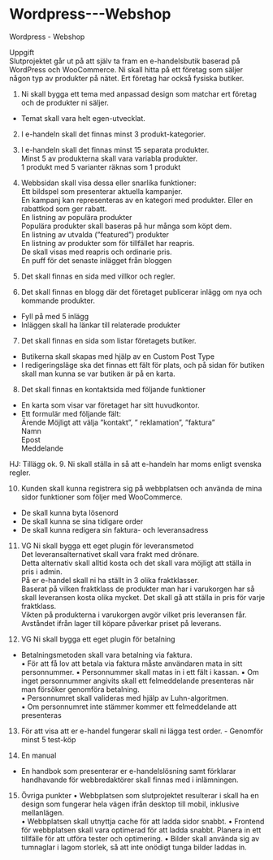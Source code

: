 # Wordpress---Webshop
Wordpress - Webshop

Uppgift  
Slutprojektet går ut på att själv ta fram en e-handelsbutik baserad på WordPress  och WooCommerce. 
Ni skall hitta på ett företag som säljer någon typ av produkter på nätet. Ert  företag har också fysiska butiker.  


1. Ni skall bygga ett tema med anpassad design som matchar ert företag och de  produkter ni säljer.  
 - Temat skall vara helt egen-utvecklat.  

2. I e-handeln skall det finnas minst 3 produkt-kategorier.  

3. I e-handeln skall det finnas minst 15 separata produkter.  
 Minst 5 av produkterna skall vara variabla produkter.  
1 produkt med 5 varianter räknas som 1 produkt 

4. Webbsidan skall visa dessa eller snarlika funktioner:  
Ett bildspel som presenterar aktuella kampanjer.  
En kampanj kan representeras av en kategori med produkter. 
Eller en rabattkod som ger rabatt.  
 En listning av populära produkter  
 Populära produkter skall baseras på hur många som köpt dem.   
En listning av utvalda (”featured”) produkter  
 En listning av produkter som för tillfället har reapris.  
 De skall visas med reapris och ordinarie pris.  
 En puff för det senaste inlägget från bloggen  

5. Det skall finnas en sida med villkor och regler.  

6. Det skall finnas en blogg där det företaget publicerar inlägg om nya och  kommande produkter. 
 - Fyll på med 5 inlägg  
 - Inläggen skall ha länkar till relaterade produkter  

7. Det skall finnas en sida som listar företagets butiker.  
 - Butikerna skall skapas med hjälp av en Custom Post Type  
 - I redigeringsläge ska det finnas ett fält för plats, och på sidan för butiken skall man  kunna se var butiken är på en karta.  
8. Det skall finnas en kontaktsida med följande funktioner  
 - En karta som visar var företaget har sitt huvudkontor.  
 - Ett formulär med följande fält:  
Ärende
Möjligt att välja ”kontakt”, ” reklamation”, ”faktura”   
Namn  
Epost  
Meddelande 


HJ: Tillägg ok. 
9. Ni skall ställa in så att e-handeln har moms enligt svenska regler. 

10. Kunden skall kunna registrera sig på webbplatsen och använda de mina sidor funktioner som följer med WooCommerce.  
 - De skall kunna byta lösenord  
 - De skall kunna se sina tidigare order  
 - De skall kunna redigera sin faktura- och leveransadress 


11. VG Ni skall bygga ett eget plugin för leveransmetod  
 Det leveransalternativet skall vara frakt med drönare.  
 Detta alternativ skall alltid kosta och det skall vara möjligt att ställa in pris i admin.  
 På er e-handel skall ni ha ställt in 3 olika fraktklasser.   
Baserat på vilken fraktklass de produkter man har i varukorgen har så skall leveransen kosta olika mycket.
Det skall gå att ställa in pris för varje fraktklass.  
Vikten på produkterna i varukorgen avgör vilket pris leveransen får.   
Avståndet ifrån lager till köpare påverkar priset på leverans.  

12. VG Ni skall bygga ett eget plugin för betalning  
 - Betalningsmetoden skall vara betalning via faktura.  
 ▪ För att få lov att betala via faktura måste användaren mata in sitt   personnummer.
 ▪ Personnummer skall matas in i ett fält i kassan.
 ▪ Om inget personnummer angivits skall ett felmeddelande presenteras när man försöker genomföra betalning.  
 ▪ Personnumret skall valideras med hjälp av Luhn-algoritmen.   
▪ Om personnumret inte stämmer kommer ett felmeddelande att presenteras  

13. För att visa att er e-handel fungerar skall ni lägga test order.   - Genomför minst 5 test-köp 

14. En manual
 - En handbok som presenterar er e-handelslösning samt förklarar handhavande för  webbredaktörer skall finnas med i inlämningen.  

15. Övriga punkter 
• Webbplatsen som slutprojektet resulterar i skall ha en design som fungerar hela vägen  ifrån desktop till mobil, inklusive mellanlägen.  
• Webbplatsen skall utnyttja cache för att ladda sidor snabbt. 
• Frontend för webbplatsen skall vara optimerad för att ladda snabbt. Planera in ett tillfälle  för att utföra tester och optimering.
• Bilder skall använda sig av tumnaglar i lagom storlek, så att inte onödigt tunga bilder  laddas in.
